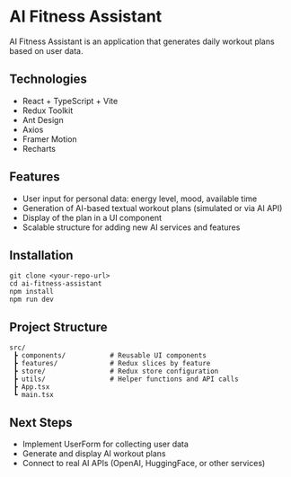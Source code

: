 # AI Fitness Assistant

AI Fitness Assistant is an application that generates daily workout plans based on user data.

## Technologies
- React + TypeScript + Vite
- Redux Toolkit
- Ant Design
- Axios
- Framer Motion
- Recharts

## Features
- User input for personal data: energy level, mood, available time
- Generation of AI-based textual workout plans (simulated or via AI API)
- Display of the plan in a UI component
- Scalable structure for adding new AI services and features

## Installation

    git clone <your-repo-url>
    cd ai-fitness-assistant
    npm install
    npm run dev

## Project Structure

    src/
     ┣ components/           # Reusable UI components
     ┣ features/             # Redux slices by feature
     ┣ store/                # Redux store configuration
     ┣ utils/                # Helper functions and API calls
     ┣ App.tsx
     ┗ main.tsx

## Next Steps
- Implement UserForm for collecting user data
- Generate and display AI workout plans
- Connect to real AI APIs (OpenAI, HuggingFace, or other services)
